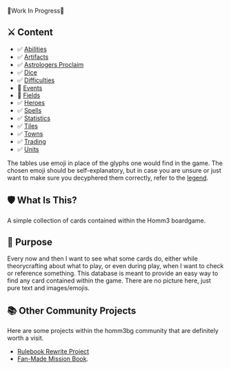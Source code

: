 🚧Work In Progress🚧

## ⚔️ Content
- ✅ [Abilities](abilities.md)
- ✅ [Artifacts](artifacts.md)
- ✅ [Astrologers Proclaim](astrologers_proclaim.md)
- ✅ [Dice](dice.md)
- ✅ [Difficulties](difficulties.md)
- 🚧 [Events](events.md)
- 🚧 [Fields](fields.md)
- ✅ [Heroes](heroes.md)
- ✅ [Spells](spells.md)
- ✅ [Statistics](statistics.md)
- ✅ [Tiles](tiles.md)
- ✅ [Towns](towns.md)
- ✅ [Trading](trading.md)
- ✅ [Units](units.md)

The tables use emoji in place of the glyphs one would find in the game. The chosen emoji should be self-explanatory, but in case you are unsure or just want to make sure you decyphered them correctly, refer to the [legend](legend.md).

## 🛡️ What Is This?
A simple collection of cards contained within the Homm3 boardgame.

## 📖 Purpose
Every now and then I want to see what some cards do, either while theorycrafting about what to play, or even during play, when I want to check or reference something. This database is meant to provide an easy way to find any card contained within the game. There are no picture here, just pure text and images/emojis.

## 📚 Other Community Projects
Here are some projects within the homm3bg community that are definitely worth a visit.

- [Rulebook Rewrite Project](https://github.com/Heegu-sama/Homm3BG)
- [Fan-Made Mission Book](https://github.com/qwrtln/Homm3BG-mission-book).
